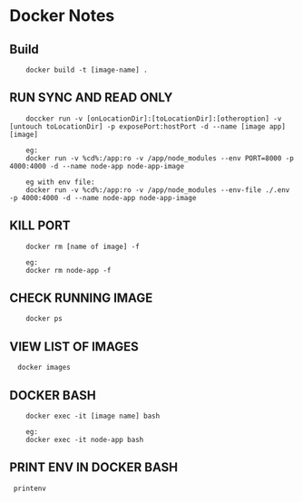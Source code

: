 # Docker Notes

## Build
```
    docker build -t [image-name] .
```

## RUN SYNC AND READ ONLY

```
    doccker run -v [onLocationDir]:[toLocationDir]:[otheroption] -v [untouch toLocationDir] -p exposePort:hostPort -d --name [image app] [image]

    eg:
    docker run -v %cd%:/app:ro -v /app/node_modules --env PORT=8000 -p 4000:4000 -d --name node-app node-app-image

    eg with env file:
    docker run -v %cd%:/app:ro -v /app/node_modules --env-file ./.env -p 4000:4000 -d --name node-app node-app-image
```

## KILL PORT

```
    docker rm [name of image] -f

    eg: 
    docker rm node-app -f
```

## CHECK RUNNING IMAGE

```
    docker ps
```

## VIEW LIST OF IMAGES

```
  docker images

```

## DOCKER BASH

```
    docker exec -it [image name] bash

    eg:
    docker exec -it node-app bash
```

## PRINT ENV IN DOCKER BASH

```
 printenv
```